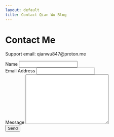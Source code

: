 ```yaml
---
layout: default
title: Contact Qian Wu Blog
---
```


<div id="contact">
  <h1 class="pageTitle">Contact Me</h1>
  <p>Support email: qianwu847@proton.me</p>
  <form class="w100" action="http://formspree.io/your@mail.com" method="POST">
    <label for="name">Name</label>
    <input type="text" id="name" name="name" class="full-width"><br>
    <label for="email">Email Address</label>
    <input type="email" id="email" name="_replyto" class="full-width"><br>
    <label for="message">Message</label>
    <textarea name="message" id="message" cols="30" rows="10" class="full-width"></textarea><br>
    <input type="submit" value="Send" class="button">
  </form>
</div>
